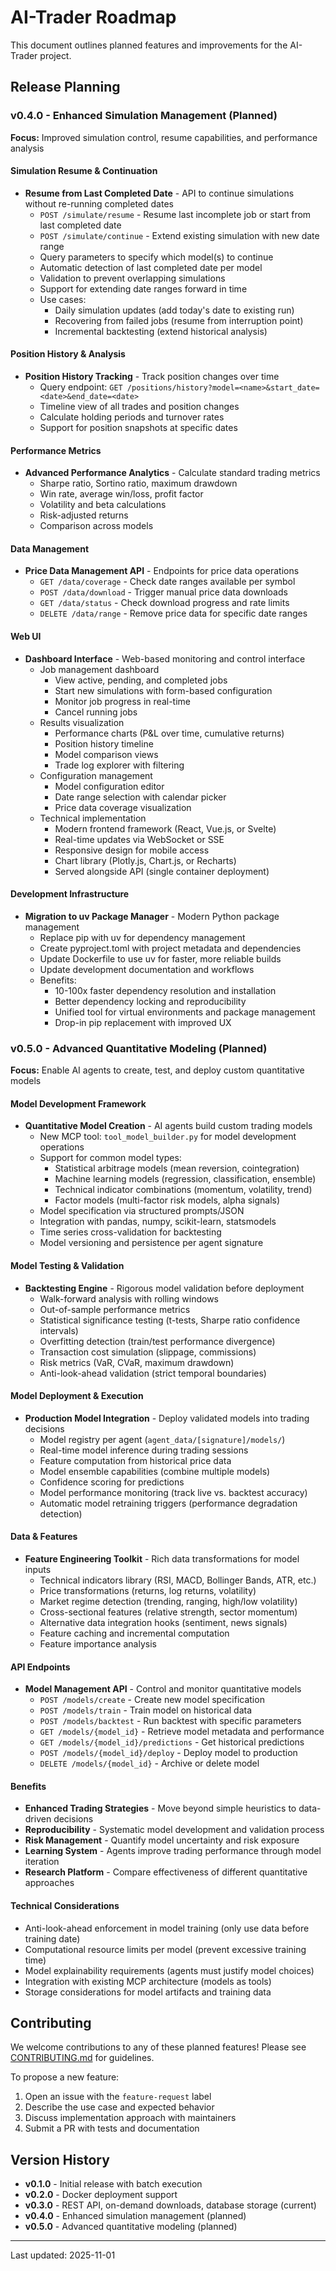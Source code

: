 # AI-Trader Roadmap

This document outlines planned features and improvements for the AI-Trader project.

## Release Planning

### v0.4.0 - Enhanced Simulation Management (Planned)

**Focus:** Improved simulation control, resume capabilities, and performance analysis

#### Simulation Resume & Continuation
- **Resume from Last Completed Date** - API to continue simulations without re-running completed dates
  - `POST /simulate/resume` - Resume last incomplete job or start from last completed date
  - `POST /simulate/continue` - Extend existing simulation with new date range
  - Query parameters to specify which model(s) to continue
  - Automatic detection of last completed date per model
  - Validation to prevent overlapping simulations
  - Support for extending date ranges forward in time
  - Use cases:
    - Daily simulation updates (add today's date to existing run)
    - Recovering from failed jobs (resume from interruption point)
    - Incremental backtesting (extend historical analysis)

#### Position History & Analysis
- **Position History Tracking** - Track position changes over time
  - Query endpoint: `GET /positions/history?model=<name>&start_date=<date>&end_date=<date>`
  - Timeline view of all trades and position changes
  - Calculate holding periods and turnover rates
  - Support for position snapshots at specific dates

#### Performance Metrics
- **Advanced Performance Analytics** - Calculate standard trading metrics
  - Sharpe ratio, Sortino ratio, maximum drawdown
  - Win rate, average win/loss, profit factor
  - Volatility and beta calculations
  - Risk-adjusted returns
  - Comparison across models

#### Data Management
- **Price Data Management API** - Endpoints for price data operations
  - `GET /data/coverage` - Check date ranges available per symbol
  - `POST /data/download` - Trigger manual price data downloads
  - `GET /data/status` - Check download progress and rate limits
  - `DELETE /data/range` - Remove price data for specific date ranges

#### Web UI
- **Dashboard Interface** - Web-based monitoring and control interface
  - Job management dashboard
    - View active, pending, and completed jobs
    - Start new simulations with form-based configuration
    - Monitor job progress in real-time
    - Cancel running jobs
  - Results visualization
    - Performance charts (P&L over time, cumulative returns)
    - Position history timeline
    - Model comparison views
    - Trade log explorer with filtering
  - Configuration management
    - Model configuration editor
    - Date range selection with calendar picker
    - Price data coverage visualization
  - Technical implementation
    - Modern frontend framework (React, Vue.js, or Svelte)
    - Real-time updates via WebSocket or SSE
    - Responsive design for mobile access
    - Chart library (Plotly.js, Chart.js, or Recharts)
    - Served alongside API (single container deployment)

#### Development Infrastructure
- **Migration to uv Package Manager** - Modern Python package management
  - Replace pip with uv for dependency management
  - Create pyproject.toml with project metadata and dependencies
  - Update Dockerfile to use uv for faster, more reliable builds
  - Update development documentation and workflows
  - Benefits:
    - 10-100x faster dependency resolution and installation
    - Better dependency locking and reproducibility
    - Unified tool for virtual environments and package management
    - Drop-in pip replacement with improved UX

### v0.5.0 - Advanced Quantitative Modeling (Planned)

**Focus:** Enable AI agents to create, test, and deploy custom quantitative models

#### Model Development Framework
- **Quantitative Model Creation** - AI agents build custom trading models
  - New MCP tool: `tool_model_builder.py` for model development operations
  - Support for common model types:
    - Statistical arbitrage models (mean reversion, cointegration)
    - Machine learning models (regression, classification, ensemble)
    - Technical indicator combinations (momentum, volatility, trend)
    - Factor models (multi-factor risk models, alpha signals)
  - Model specification via structured prompts/JSON
  - Integration with pandas, numpy, scikit-learn, statsmodels
  - Time series cross-validation for backtesting
  - Model versioning and persistence per agent signature

#### Model Testing & Validation
- **Backtesting Engine** - Rigorous model validation before deployment
  - Walk-forward analysis with rolling windows
  - Out-of-sample performance metrics
  - Statistical significance testing (t-tests, Sharpe ratio confidence intervals)
  - Overfitting detection (train/test performance divergence)
  - Transaction cost simulation (slippage, commissions)
  - Risk metrics (VaR, CVaR, maximum drawdown)
  - Anti-look-ahead validation (strict temporal boundaries)

#### Model Deployment & Execution
- **Production Model Integration** - Deploy validated models into trading decisions
  - Model registry per agent (`agent_data/[signature]/models/`)
  - Real-time model inference during trading sessions
  - Feature computation from historical price data
  - Model ensemble capabilities (combine multiple models)
  - Confidence scoring for predictions
  - Model performance monitoring (track live vs. backtest accuracy)
  - Automatic model retraining triggers (performance degradation detection)

#### Data & Features
- **Feature Engineering Toolkit** - Rich data transformations for model inputs
  - Technical indicators library (RSI, MACD, Bollinger Bands, ATR, etc.)
  - Price transformations (returns, log returns, volatility)
  - Market regime detection (trending, ranging, high/low volatility)
  - Cross-sectional features (relative strength, sector momentum)
  - Alternative data integration hooks (sentiment, news signals)
  - Feature caching and incremental computation
  - Feature importance analysis

#### API Endpoints
- **Model Management API** - Control and monitor quantitative models
  - `POST /models/create` - Create new model specification
  - `POST /models/train` - Train model on historical data
  - `POST /models/backtest` - Run backtest with specific parameters
  - `GET /models/{model_id}` - Retrieve model metadata and performance
  - `GET /models/{model_id}/predictions` - Get historical predictions
  - `POST /models/{model_id}/deploy` - Deploy model to production
  - `DELETE /models/{model_id}` - Archive or delete model

#### Benefits
- **Enhanced Trading Strategies** - Move beyond simple heuristics to data-driven decisions
- **Reproducibility** - Systematic model development and validation process
- **Risk Management** - Quantify model uncertainty and risk exposure
- **Learning System** - Agents improve trading performance through model iteration
- **Research Platform** - Compare effectiveness of different quantitative approaches

#### Technical Considerations
- Anti-look-ahead enforcement in model training (only use data before training date)
- Computational resource limits per model (prevent excessive training time)
- Model explainability requirements (agents must justify model choices)
- Integration with existing MCP architecture (models as tools)
- Storage considerations for model artifacts and training data

## Contributing

We welcome contributions to any of these planned features! Please see [CONTRIBUTING.md](CONTRIBUTING.md) for guidelines.

To propose a new feature:
1. Open an issue with the `feature-request` label
2. Describe the use case and expected behavior
3. Discuss implementation approach with maintainers
4. Submit a PR with tests and documentation

## Version History

- **v0.1.0** - Initial release with batch execution
- **v0.2.0** - Docker deployment support
- **v0.3.0** - REST API, on-demand downloads, database storage (current)
- **v0.4.0** - Enhanced simulation management (planned)
- **v0.5.0** - Advanced quantitative modeling (planned)

---

Last updated: 2025-11-01
